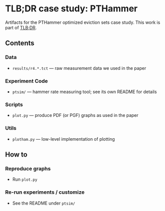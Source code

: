 # TLB;DR case study: PTHammer

Artifacts for the PTHammer optimized eviction sets case study.
This work is part of [TLB;DR](https://vusec.net/projects/tlbdr).

## Contents
### Data
- `results/r4.*.tct` — raw measurement data we used in the paper
### Experiment Code
- `ptsim/` — hammer rate measuring tool; see its own README for details
### Scripts
- `plot.py` — produce PDF (or PGF) graphs as used in the paper
### Utils
- `plotham.py` — low-level implementation of plotting

## How to
### Reproduce graphs
- Run `plot.py`

### Re-run experiments / customize
- See the README under `ptsim/`
